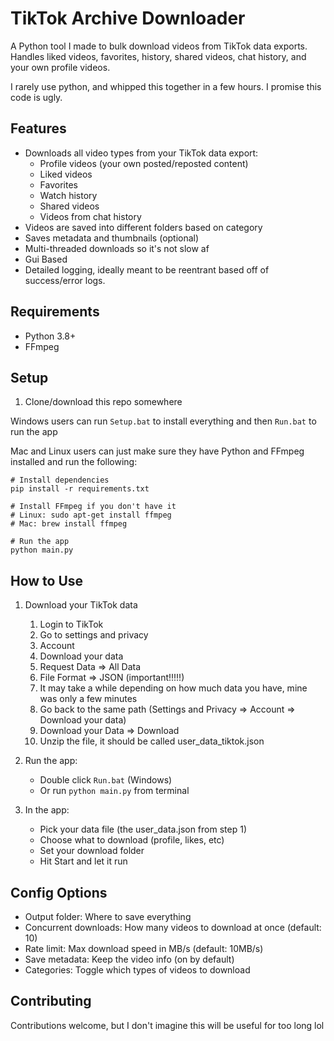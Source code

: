 # TikTok Archive Downloader

A Python tool I made to bulk download videos from TikTok data exports. Handles liked videos, favorites, history, shared videos, chat history, and your own profile videos.

I rarely use python, and whipped this together in a few hours. I promise this code is ugly.

## Features

- Downloads all video types from your TikTok data export:
  - Profile videos (your own posted/reposted content)
  - Liked videos
  - Favorites
  - Watch history
  - Shared videos
  - Videos from chat history
- Videos are saved into different folders based on category
- Saves metadata and thumbnails (optional)
- Multi-threaded downloads so it's not slow af
- Gui Based
- Detailed logging, ideally meant to be reentrant based off of success/error logs.

## Requirements

- Python 3.8+
- FFmpeg

## Setup

1. Clone/download this repo somewhere

Windows users can run `Setup.bat` to install everything and then `Run.bat` to run the app

Mac and Linux users can just make sure they have Python and FFmpeg installed and run the following:

```
# Install dependencies
pip install -r requirements.txt

# Install FFmpeg if you don't have it
# Linux: sudo apt-get install ffmpeg
# Mac: brew install ffmpeg

# Run the app
python main.py
```

## How to Use
1. Download your TikTok data
   1. Login to TikTok
   2. Go to settings and privacy
   3. Account
   4. Download your data
   5. Request Data => All Data
   6. File Format => JSON (important!!!!!)
   7. It may take a while depending on how much data you have, mine was only a few minutes
   8. Go back to the same path (Settings and Privacy => Account => Download your data)
   9. Download your Data => Download
   10. Unzip the file, it should be called user_data_tiktok.json

2. Run the app:
   - Double click `Run.bat` (Windows)
   - Or run `python main.py` from terminal

3. In the app:
   - Pick your data file (the user_data.json from step 1)
   - Choose what to download (profile, likes, etc)
   - Set your download folder
   - Hit Start and let it run

## Config Options

- Output folder: Where to save everything
- Concurrent downloads: How many videos to download at once (default: 10)
- Rate limit: Max download speed in MB/s (default: 10MB/s)
- Save metadata: Keep the video info (on by default)
- Categories: Toggle which types of videos to download


## Contributing

Contributions welcome, but I don't imagine this will be useful for too long lol
